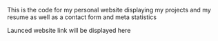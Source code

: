 This is the code for my personal website displaying my projects and my resume as well as a contact form and meta statistics

Launced website link will be displayed here 


